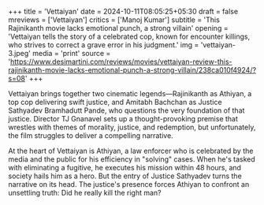 +++
title = 'Vettaiyan'
date = 2024-10-11T08:05:25+05:30
draft = false
mreviews = ['Vettaiyan']
critics = ['Manoj Kumar']
subtitle = 'This Rajinikanth movie lacks emotional punch, a strong villain'
opening = 'Vettaiyan tells the story of a celebrated cop, known for encounter killings, who strives to correct a grave error in his judgment.'
img = 'vettaiyan-3.jpeg'
media = 'print'
source = 'https://www.desimartini.com/reviews/movies/vettaiyan-review-this-rajinikanth-movie-lacks-emotional-punch-a-strong-villain/238ca010f4924/?s=08'
+++

Vettaiyan brings together two cinematic legends—Rajinikanth as Athiyan, a top cop delivering swift justice, and Amitabh Bachchan as Justice Sathyadev Bramhadutt Pande, who questions the very foundation of that justice. Director TJ Gnanavel sets up a thought-provoking premise that wrestles with themes of morality, justice, and redemption, but unfortunately, the film struggles to deliver a compelling narrative.

At the heart of Vettaiyan is Athiyan, a law enforcer who is celebrated by the media and the public for his efficiency in "solving" cases. When he's tasked with eliminating a fugitive, he executes his mission within 48 hours, and society hails him as a hero. But the entry of Justice Sathyadev turns the narrative on its head. The justice's presence forces Athiyan to confront an unsettling truth: Did he really kill the right man?
